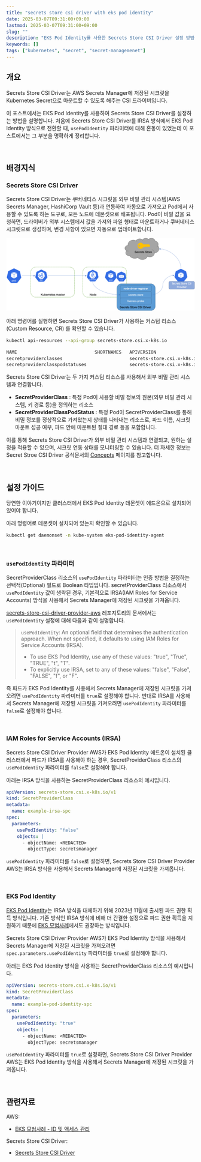 ```yaml
---
title: "secrets store csi driver with eks pod identity"
date: 2025-03-07T09:31:00+09:00
lastmod: 2025-03-07T09:31:00+09:00
slug: ""
description: "EKS Pod Identity를 사용한 Secrets Store CSI Driver 설정 방법을 소개합니다."
keywords: []
tags: ["kubernetes", "secret", "secret-managemenet"]
---
```


## 개요

Secrets Store CSI Driver는 AWS Secrets Manager에 저장된 시크릿을 Kubernetes Secret으로 마운트할 수 있도록 해주는 CSI 드라이버입니다.

이 포스트에서는 EKS Pod Identity를 사용하여 Secrets Store CSI Driver를 설정하는 방법을 설명합니다. 처음에 Secrets Store CSI Driver를 IRSA 방식에서 EKS Pod Identity 방식으로 전환할 때, `usePodIdentity` 파라미터에 대해 혼동이 있었는데 이 포스트에서는 그 부분을 명확하게 정리합니다.

&nbsp;

## 배경지식

### Secrets Store CSI Driver

Secrets Store CSI Driver는 쿠버네티스 시크릿을 외부 비밀 관리 시스템(AWS Secrets Manager, HashiCorp Vault 등)과 연동하여 자동으로 가져오고 Pod에서 사용할 수 있도록 하는 도구로, 모든 노드에 데몬셋으로 배포됩니다. Pod이 비밀 값을 요청하면, 드라이버가 외부 시스템에서 값을 가져와 파일 형태로 마운트하거나 쿠버네티스 시크릿으로 생성하며, 변경 사항이 있으면 자동으로 업데이트합니다.

![Secrets Store CSI Driver 아키텍처](./1.png)

아래 명령어를 실행하면 Secrets Store CSI Driver가 사용하는 커스텀 리소스(Custom Resource, CR) 를 확인할 수 있습니다.

```bash
kubectl api-resources --api-group secrets-store.csi.x-k8s.io
```

```bash
NAME                             SHORTNAMES   APIVERSION                      NAMESPACED   KIND
secretproviderclasses                         secrets-store.csi.x-k8s.io/v1   true         SecretProviderClass
secretproviderclasspodstatuses                secrets-store.csi.x-k8s.io/v1   true         SecretProviderClassPodStatus
```

Secrets Store CSI Driver는 두 가지 커스텀 리소스를 사용해서 외부 비밀 관리 시스템과 연결합니다.

- **SecretProviderClass** : 특정 Pod이 사용할 비밀 정보의 원본(외부 비밀 관리 시스템, 키 경로 등)을 정의하는 리소스
- **SecretProviderClassPodStatus** : 특정 Pod이 SecretProviderClass를 통해 비밀 정보를 정상적으로 가져왔는지 상태를 나타내는 리소스로, 파드 이름, 시크릿 마운트 성공 여부, 파드 안에 마운트된 절대 경로 등을 포함합니다.

이를 통해 Secrets Store CSI Driver가 외부 비밀 관리 시스템과 연결되고, 원하는 설정을 적용할 수 있으며, 시크릿 연동 상태를 모니터링할 수 있습니다. 더 자세한 정보는 Secret Stroe CSI Driver 공식문서의 [Concepts](https://secrets-store-csi-driver.sigs.k8s.io/concepts.html#custom-resource-definitions-crds) 페이지를 참고합니다.

&nbsp;

## 설정 가이드

당연한 이야기이지만 클러스터에서 EKS Pod Identity 데몬셋이 에드온으로 설치되어 있어야 합니다.

아래 명령어로 데몬셋이 설치되어 있는지 확인할 수 있습니다.

```bash
kubectl get daemonset -n kube-system eks-pod-identity-agent
```

&nbsp;

### `usePodIdentity` 파라미터

SecretProviderClass 리소스의 `usePodIdentity` 파라미터는 인증 방법을 결정하는 선택적(Optional) 필드로 Boolean 타입입니다. secretProviderClass 리소스에서 `usePodIdentity` 값이 생략된 경우, 기본적으로 IRSA(IAM Roles for Service Accounts) 방식을 사용해서 Secrets Manager에 저장된 시크릿을 가져옵니다.

[secrets-store-csi-driver-provider-aws](https://github.com/aws/secrets-store-csi-driver-provider-aws?tab=readme-ov-file#secretproviderclass-options) 레포지토리의 문서에서는 `usePodIdentity` 설정에 대해 다음과 같이 설명합니다.

> `usePodIdentity`: An optional field that determines the authentication approach. When not specified, it defaults to using IAM Roles for Service Accounts (IRSA).  
> - To use EKS Pod Identity, use any of these values: "true", "True", "TRUE", "t", "T".  
> - To explicitly use IRSA, set to any of these values: "false", "False", "FALSE", "f", or "F".

즉 파드가 EKS Pod Identity를 사용해서 Secrets Manager에 저장된 시크릿을 가져오려면 `usePodIdentity` 파라미터를 `true`로 설정해야 합니다. 반대로 IRSA를 사용해서 Secrets Manager에 저장된 시크릿을 가져오려면 `usePodIdentity` 파라미터를 `false`로 설정해야 합니다.

&nbsp;

### IAM Roles for Service Accounts (IRSA)

Secrets Store CSI Driver Provider AWS가 EKS Pod Identity 에드온이 설치된 클러스터에서 파드가 IRSA를 사용해야 하는 경우, SecretProviderClass 리소스의 `usePodIdentity` 파라미터를 `false`로 설정해야 합니다.

아래는 IRSA 방식을 사용하는 SecretProviderClass 리소스의 예시입니다.

```yaml
apiVersion: secrets-store.csi.x-k8s.io/v1
kind: SecretProviderClass
metadata:
  name: example-irsa-spc
spec:
  parameters:
    usePodIdentity: "false"
    objects: |
      - objectName: <REDACTED>
        objectType: secretsmanager
```

`usePodIdentity` 파라미터를 `false`로 설정하면, Secrets Store CSI Driver Provider AWS는 IRSA 방식을 사용해서 Secrets Manager에 저장된 시크릿을 가져옵니다.

&nbsp;

### EKS Pod Identity

[EKS Pod Identity][eks-pod-identity]는 IRSA 방식을 대체하기 위해 2023년 11월에 출시된 파드 권한 획득 방식입니다. 기존 방식인 IRSA 방식에 비해 더 간결한 설정으로 파드 권한 획득을 지원하기 때문에 [EKS 모범사례][eks-best-practices]에서도 권장하는 방식입니다.

Secrets Store CSI Driver Provider AWS가 EKS Pod Identity 방식을 사용해서 Secrets Manager에 저장된 시크릿을 가져오려면 `spec.parameters.usePodIdentity` 파라미터를 `true`로 설정해야 합니다.

아래는 EKS Pod Identity 방식을 사용하는 SecretProviderClass 리소스의 예시입니다.

```yaml
apiVersion: secrets-store.csi.x-k8s.io/v1
kind: SecretProviderClass
metadata:
  name: example-pod-identity-spc
spec:
  parameters:
    usePodIdentity: "true"
    objects: |
      - objectName: <REDACTED>
        objectType: secretsmanager
```

`usePodIdentity` 파라미터를 `true`로 설정하면, Secrets Store CSI Driver Provider AWS는 EKS Pod Identity 방식을 사용해서 Secrets Manager에 저장된 시크릿을 가져옵니다.

&nbsp;

## 관련자료

AWS:

- [EKS 모범사례 - ID 및 액세스 관리][eks-best-practices]

Secrets Store CSI Driver:

- [Secrets Store CSI Driver](https://secrets-store-csi-driver.sigs.k8s.io/)

[eks-best-practices]: https://docs.aws.amazon.com/ko_kr/eks/latest/best-practices/identity-and-access-management.html#_identities_and_credentials_for_eks_pods
[eks-pod-identity]: https://docs.aws.amazon.com/eks/latest/userguide/pod-identities.html